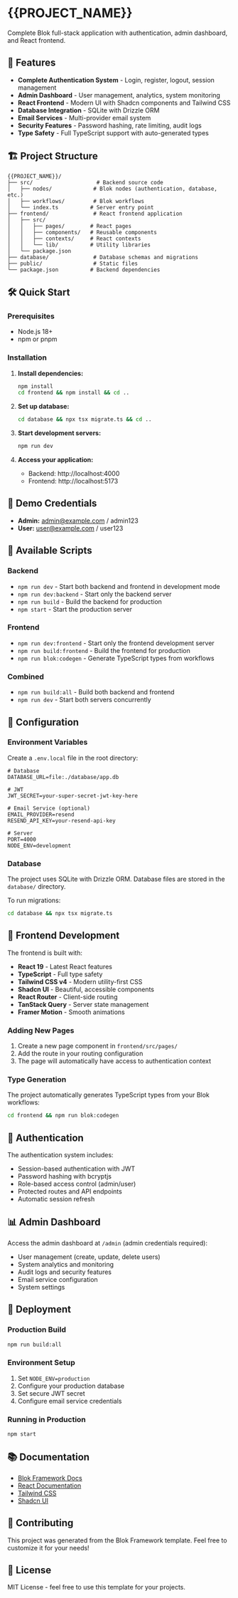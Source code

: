 # {{PROJECT_NAME}}

Complete Blok full-stack application with authentication, admin dashboard, and React frontend.

## 🚀 Features

- **Complete Authentication System** - Login, register, logout, session management
- **Admin Dashboard** - User management, analytics, system monitoring
- **React Frontend** - Modern UI with Shadcn components and Tailwind CSS
- **Database Integration** - SQLite with Drizzle ORM
- **Email Services** - Multi-provider email system
- **Security Features** - Password hashing, rate limiting, audit logs
- **Type Safety** - Full TypeScript support with auto-generated types

## 🏗️ Project Structure

```
{{PROJECT_NAME}}/
├── src/                    # Backend source code
│   ├── nodes/             # Blok nodes (authentication, database, etc.)
│   ├── workflows/         # Blok workflows
│   └── index.ts          # Server entry point
├── frontend/              # React frontend application
│   ├── src/
│   │   ├── pages/        # React pages
│   │   ├── components/   # Reusable components
│   │   ├── contexts/     # React contexts
│   │   └── lib/          # Utility libraries
│   └── package.json
├── database/              # Database schemas and migrations
├── public/                # Static files
└── package.json          # Backend dependencies
```

## 🛠️ Quick Start

### Prerequisites

- Node.js 18+
- npm or pnpm

### Installation

1. **Install dependencies:**

   ```bash
   npm install
   cd frontend && npm install && cd ..
   ```

2. **Set up database:**

   ```bash
   cd database && npx tsx migrate.ts && cd ..
   ```

3. **Start development servers:**

   ```bash
   npm run dev
   ```

4. **Access your application:**
   - Backend: http://localhost:4000
   - Frontend: http://localhost:5173

## 👤 Demo Credentials

- **Admin:** admin@example.com / admin123
- **User:** user@example.com / user123

## 📜 Available Scripts

### Backend

- `npm run dev` - Start both backend and frontend in development mode
- `npm run dev:backend` - Start only the backend server
- `npm run build` - Build the backend for production
- `npm start` - Start the production server

### Frontend

- `npm run dev:frontend` - Start only the frontend development server
- `npm run build:frontend` - Build the frontend for production
- `npm run blok:codegen` - Generate TypeScript types from workflows

### Combined

- `npm run build:all` - Build both backend and frontend
- `npm run dev` - Start both servers concurrently

## 🔧 Configuration

### Environment Variables

Create a `.env.local` file in the root directory:

```env
# Database
DATABASE_URL=file:./database/app.db

# JWT
JWT_SECRET=your-super-secret-jwt-key-here

# Email Service (optional)
EMAIL_PROVIDER=resend
RESEND_API_KEY=your-resend-api-key

# Server
PORT=4000
NODE_ENV=development
```

### Database

The project uses SQLite with Drizzle ORM. Database files are stored in the `database/` directory.

To run migrations:

```bash
cd database && npx tsx migrate.ts
```

## 🎨 Frontend Development

The frontend is built with:

- **React 19** - Latest React features
- **TypeScript** - Full type safety
- **Tailwind CSS v4** - Modern utility-first CSS
- **Shadcn UI** - Beautiful, accessible components
- **React Router** - Client-side routing
- **TanStack Query** - Server state management
- **Framer Motion** - Smooth animations

### Adding New Pages

1. Create a new page component in `frontend/src/pages/`
2. Add the route in your routing configuration
3. The page will automatically have access to authentication context

### Type Generation

The project automatically generates TypeScript types from your Blok workflows:

```bash
cd frontend && npm run blok:codegen
```

## 🔐 Authentication

The authentication system includes:

- Session-based authentication with JWT
- Password hashing with bcryptjs
- Role-based access control (admin/user)
- Protected routes and API endpoints
- Automatic session refresh

## 📊 Admin Dashboard

Access the admin dashboard at `/admin` (admin credentials required):

- User management (create, update, delete users)
- System analytics and monitoring
- Audit logs and security features
- Email service configuration
- System settings

## 🚀 Deployment

### Production Build

```bash
npm run build:all
```

### Environment Setup

1. Set `NODE_ENV=production`
2. Configure your production database
3. Set secure JWT secret
4. Configure email service credentials

### Running in Production

```bash
npm start
```

## 📚 Documentation

- [Blok Framework Docs](https://blok-framework.com)
- [React Documentation](https://react.dev)
- [Tailwind CSS](https://tailwindcss.com)
- [Shadcn UI](https://ui.shadcn.com)

## 🤝 Contributing

This project was generated from the Blok Framework template. Feel free to customize it for your needs!

## 📄 License

MIT License - feel free to use this template for your projects.

